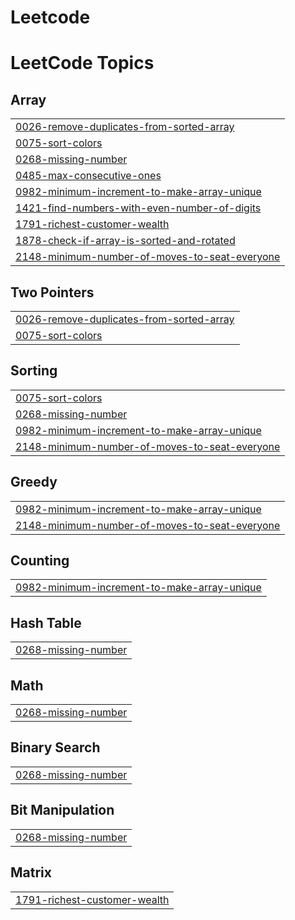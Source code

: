 # Leetcode
<!---LeetCode Topics Start-->
# LeetCode Topics
## Array
|  |
| ------- |
| [0026-remove-duplicates-from-sorted-array](https://github.com/Lisa2801/Leetcode/tree/master/0026-remove-duplicates-from-sorted-array) |
| [0075-sort-colors](https://github.com/Lisa2801/Leetcode/tree/master/0075-sort-colors) |
| [0268-missing-number](https://github.com/Lisa2801/Leetcode/tree/master/0268-missing-number) |
| [0485-max-consecutive-ones](https://github.com/Lisa2801/Leetcode/tree/master/0485-max-consecutive-ones) |
| [0982-minimum-increment-to-make-array-unique](https://github.com/Lisa2801/Leetcode/tree/master/0982-minimum-increment-to-make-array-unique) |
| [1421-find-numbers-with-even-number-of-digits](https://github.com/Lisa2801/Leetcode/tree/master/1421-find-numbers-with-even-number-of-digits) |
| [1791-richest-customer-wealth](https://github.com/Lisa2801/Leetcode/tree/master/1791-richest-customer-wealth) |
| [1878-check-if-array-is-sorted-and-rotated](https://github.com/Lisa2801/Leetcode/tree/master/1878-check-if-array-is-sorted-and-rotated) |
| [2148-minimum-number-of-moves-to-seat-everyone](https://github.com/Lisa2801/Leetcode/tree/master/2148-minimum-number-of-moves-to-seat-everyone) |
## Two Pointers
|  |
| ------- |
| [0026-remove-duplicates-from-sorted-array](https://github.com/Lisa2801/Leetcode/tree/master/0026-remove-duplicates-from-sorted-array) |
| [0075-sort-colors](https://github.com/Lisa2801/Leetcode/tree/master/0075-sort-colors) |
## Sorting
|  |
| ------- |
| [0075-sort-colors](https://github.com/Lisa2801/Leetcode/tree/master/0075-sort-colors) |
| [0268-missing-number](https://github.com/Lisa2801/Leetcode/tree/master/0268-missing-number) |
| [0982-minimum-increment-to-make-array-unique](https://github.com/Lisa2801/Leetcode/tree/master/0982-minimum-increment-to-make-array-unique) |
| [2148-minimum-number-of-moves-to-seat-everyone](https://github.com/Lisa2801/Leetcode/tree/master/2148-minimum-number-of-moves-to-seat-everyone) |
## Greedy
|  |
| ------- |
| [0982-minimum-increment-to-make-array-unique](https://github.com/Lisa2801/Leetcode/tree/master/0982-minimum-increment-to-make-array-unique) |
| [2148-minimum-number-of-moves-to-seat-everyone](https://github.com/Lisa2801/Leetcode/tree/master/2148-minimum-number-of-moves-to-seat-everyone) |
## Counting
|  |
| ------- |
| [0982-minimum-increment-to-make-array-unique](https://github.com/Lisa2801/Leetcode/tree/master/0982-minimum-increment-to-make-array-unique) |
## Hash Table
|  |
| ------- |
| [0268-missing-number](https://github.com/Lisa2801/Leetcode/tree/master/0268-missing-number) |
## Math
|  |
| ------- |
| [0268-missing-number](https://github.com/Lisa2801/Leetcode/tree/master/0268-missing-number) |
## Binary Search
|  |
| ------- |
| [0268-missing-number](https://github.com/Lisa2801/Leetcode/tree/master/0268-missing-number) |
## Bit Manipulation
|  |
| ------- |
| [0268-missing-number](https://github.com/Lisa2801/Leetcode/tree/master/0268-missing-number) |
## Matrix
|  |
| ------- |
| [1791-richest-customer-wealth](https://github.com/Lisa2801/Leetcode/tree/master/1791-richest-customer-wealth) |
<!---LeetCode Topics End-->